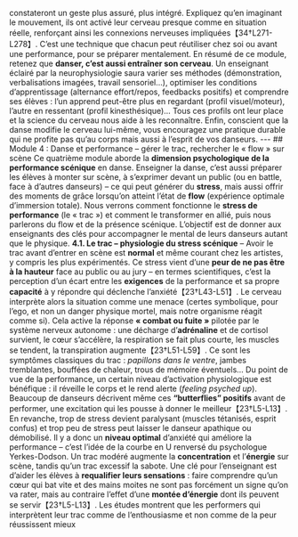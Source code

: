 constateront un geste plus assuré, plus intégré. Expliquez qu’en imaginant le mouvement, ils ont activé leur cerveau presque comme en situation réelle, renforçant ainsi les connexions nerveuses impliquées【34†L271-L278】. C’est une technique que chacun peut réutiliser chez soi ou avant une performance, pour se préparer mentalement. En résumé de ce module, retenez que **danser, c’est aussi entraîner son cerveau**. Un enseignant éclairé par la neurophysiologie saura varier ses méthodes (démonstration, verbalisations imagées, travail sensoriel…), optimiser les conditions d’apprentissage (alternance effort/repos, feedbacks positifs) et comprendre ses élèves : l’un apprend peut-être plus en regardant (profil visuel/moteur), l’autre en ressentant (profil kinesthésique)… Tous ces profils ont leur place et la science du cerveau nous aide à les reconnaître. Enfin, conscient que la danse modifie le cerveau lui-même, vous encouragez une pratique durable qui ne profite pas qu’au corps mais aussi à l’esprit de vos danseurs. --- ## Module 4 : Danse et performance – gérer le trac, rechercher le « flow » sur scène Ce quatrième module aborde la **dimension psychologique de la performance scénique** en danse. Enseigner la danse, c’est aussi préparer les élèves à monter sur scène, à s’exprimer devant un public (ou en battle, face à d’autres danseurs) – ce qui peut générer du **stress**, mais aussi offrir des moments de grâce lorsqu’on atteint l’état de **flow** (expérience optimale d’immersion totale). Nous verrons comment fonctionne le **stress de performance** (le « trac ») et comment le transformer en allié, puis nous parlerons du flow et de la présence scénique. L’objectif est de donner aux enseignants des clés pour accompagner le mental de leurs danseurs autant que le physique. **4.1. Le trac – physiologie du stress scénique** – Avoir le trac avant d’entrer en scène est **normal** et même courant chez les artistes, y compris les plus expérimentés. Ce stress vient d’une **peur de ne pas être à la hauteur** face au public ou au jury – en termes scientifiques, c’est la perception d’un écart entre les **exigences** de la performance et sa propre **capacité** à y répondre qui déclenche l’anxiété【23†L43-L51】. Le cerveau interprète alors la situation comme une menace (certes symbolique, pour l’ego, et non un danger physique mortel, mais notre organisme réagit comme si). Cela active la réponse **« combat ou fuite »** pilotée par le système nerveux autonome : une décharge d’**adrénaline** et de cortisol survient, le cœur s’accélère, la respiration se fait plus courte, les muscles se tendent, la transpiration augmente【23†L51-L59】. Ce sont les symptômes classiques du trac : *papillons dans le ventre*, jambes tremblantes, bouffées de chaleur, trous de mémoire éventuels… Du point de vue de la performance, un certain niveau d’activation physiologique est bénéfique : il réveille le corps et le rend alerte (*feeling psyched up*). Beaucoup de danseurs décrivent même ces **“butterflies” positifs** avant de performer, une excitation qui les pousse à donner le meilleur【23†L5-L13】. En revanche, trop de stress devient paralysant (muscles tétanisés, esprit confus) et trop peu de stress peut laisser le danseur apathique ou démobilisé. Il y a donc un **niveau optimal** d’anxiété qui améliore la performance – c’est l’idée de la courbe en U renversé du psychologue Yerkes-Dodson. Un trac modéré augmente la **concentration** et l’**énergie** sur scène, tandis qu’un trac excessif la sabote. Une clé pour l’enseignant est d’aider les élèves à **requalifier leurs sensations** : faire comprendre qu’un cœur qui bat vite et des mains moites ne sont pas forcément un signe qu’on va rater, mais au contraire l’effet d’une **montée d’énergie** dont ils peuvent se servir【23†L5-L13】. Les études montrent que les performers qui interprètent leur trac comme de l’enthousiasme et non comme de la peur réussissent mieux